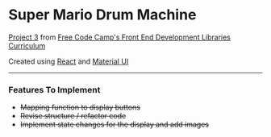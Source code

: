 # Super Mario Drum Machine

[Project 3](https://www.freecodecamp.org/learn/front-end-development-libraries/front-end-development-libraries-projects/build-a-drum-machine) from [Free Code Camp's Front End Development Libraries Curriculum](https://www.freecodecamp.org/learn/front-end-development-libraries)

Created using [React](https://reactjs.org/) and [Material UI](https://mui.com)

---

### Features To Implement

- ~~Mapping function to display buttons~~
- ~~Revise structure / refactor code~~
- ~~Implement state changes for the display and add images~~
